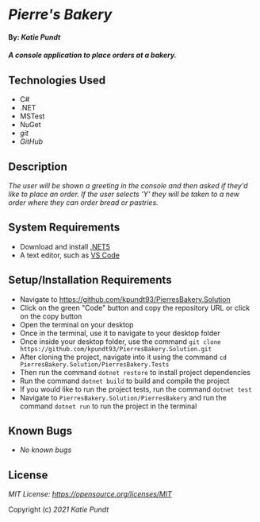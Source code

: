 # _Pierre's Bakery_

#### By: _**Katie Pundt**_

#### _A console application to place orders at a bakery._

## Technologies Used
* C#
* .NET
* MSTest
* NuGet
* _git_
* _GitHub_

## Description
_The user will be shown a greeting in the console and then asked if they'd like to place an order. If the user selects 'Y' they will be taken to a new order where they can order bread or pastries._

## System Requirements
* Download and install [.NET5](https://dotnet.microsoft.com/en-us/download/dotnet/5.0)
* A text editor, such as [VS Code](https://code.visualstudio.com/)

## Setup/Installation Requirements
* Navigate to https://github.com/kpundt93/PierresBakery.Solution
* Click on the green "Code" button and copy the repository URL or click on the copy button
* Open the terminal on your desktop
* Once in the terminal, use it to navigate to your desktop folder
* Once inside your desktop folder, use the command `git clone https://github.com/kpundt93/PierresBakery.Solution.git`
* After cloning the project, navigate into it using the command `cd PierresBakery.Solution/PierresBakery.Tests`
* Then run the command `dotnet restore` to install project dependencies
* Run the command `dotnet build` to build and compile the project
* If you would like to run the project tests, run the command `dotnet test`
* Navigate to `PierresBakery.Solution/PierresBakery` and run the command `dotnet run` to run the project in the terminal

## Known Bugs
* _No known bugs_

## License
_MIT License: https://opensource.org/licenses/MIT_

Copyright (c) _2021_ _Katie Pundt_